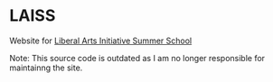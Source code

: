 LAISS
=====

Website for [Liberal Arts Initiative Summer School](http://www.laiss.us)

Note: This source code is outdated as I am no longer responsible for maintainng the site. 
